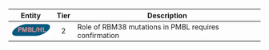 |Entity|Tier|Description              |
|:----:|:----:|------------------------------|
|![PMBL](images/icons/PMBL_tier2.png) | 2 | Role of RBM38 mutations in PMBL requires confirmation|
